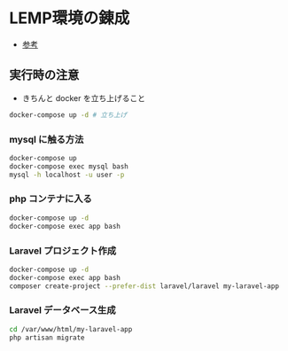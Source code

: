 # LEMP環境の錬成

- [参考](https://www.membersedge.co.jp/blog/laravel-development-environment-with-docker-compose/)

## 実行時の注意

- きちんと docker を立ち上げること

```sh
docker-compose up -d # 立ち上げ
```

### mysql に触る方法

```sh
docker-compose up
docker-compose exec mysql bash
mysql -h localhost -u user -p
```

### php コンテナに入る

```sh
docker-compose up -d
docker-compose exec app bash
```

### Laravel プロジェクト作成

```sh
docker-compose up -d
docker-compose exec app bash
composer create-project --prefer-dist laravel/laravel my-laravel-app
```

### Laravel データベース生成

```sh
cd /var/www/html/my-laravel-app
php artisan migrate
```

